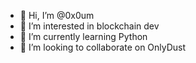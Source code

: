 - 👋 Hi, I’m @0x0um
- 👀 I’m interested in blockchain dev
- 🌱 I’m currently learning Python
- 💞️ I’m looking to collaborate on OnlyDust

<!---
0x0um/0x0um is a ✨ special ✨ repository because its `README.md` (this file) appears on your GitHub profile.
You can click the Preview link to take a look at your changes.
--->
